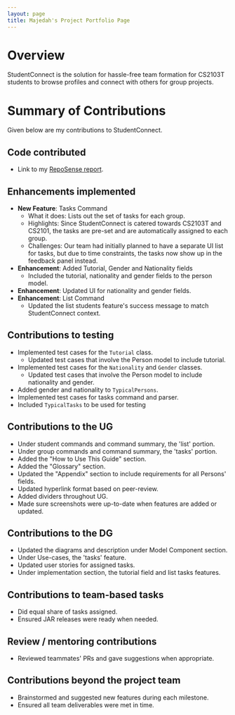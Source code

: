 ```yaml
---
layout: page
title: Majedah's Project Portfolio Page
---
```


# Overview

StudentConnect is the solution for hassle-free team formation for CS2103T students to browse profiles and connect with others for group projects.

# Summary of Contributions
Given below are my contributions to StudentConnect.

## Code contributed
* Link to my [RepoSense report](https://nus-cs2103-ay2324s1.github.io/tp-dashboard/?search=maj0-0&breakdown=false&sort=groupTitle%20dsc&sortWithin=title&since=2023-09-22&timeframe=commit&mergegroup=&groupSelect=groupByRepos).

## Enhancements implemented
* **New Feature**: Tasks Command
    * What it does: Lists out the set of tasks for each group.
    * Highlights: Since StudentConnect is catered towards CS2103T and CS2101, the tasks are pre-set and are automatically assigned to each group.
    * Challenges: Our team had initially planned to have a separate UI list for tasks, but due to time constraints, the tasks now show up in the feedback panel instead.
* **Enhancement**: Added Tutorial, Gender and Nationality fields
    * Included the tutorial, nationality and gender fields to the person model.
* **Enhancement**: Updated UI for nationality and gender fields.
* **Enhancement**: List Command
  * Updated the list students feature's success message to match StudentConnect context.

## Contributions to testing
* Implemented test cases for the `Tutorial` class.
  * Updated test cases that involve the Person model to include tutorial.
* Implemented test cases for the  `Nationality` and `Gender` classes.
  * Updated test cases that involve the Person model to include nationality and gender.
* Added gender and nationality to `TypicalPersons`.
* Implemented test cases for tasks command and parser.
* Included `TypicalTasks` to be used for testing


## Contributions to the UG
* Under student commands and command summary, the 'list' portion.
* Under group commands and command summary, the 'tasks' portion.
* Added the "How to Use This Guide" section.
* Added the "Glossary" section.
* Updated the "Appendix" section to include requirements for all Persons' fields.
* Updated hyperlink format based on peer-review.
* Added dividers throughout UG.
* Made sure screenshots were up-to-date when features are added or updated.

## Contributions to the DG
* Updated the diagrams and description under Model Component section.
* Under Use-cases, the 'tasks' feature.
* Updated user stories for assigned tasks.
* Under implementation section, the tutorial field and list tasks features.

## Contributions to team-based tasks
* Did equal share of tasks assigned.
* Ensured JAR releases were ready when needed.

## Review / mentoring contributions
* Reviewed teammates' PRs and gave suggestions when appropriate.

## Contributions beyond the project team
* Brainstormed and suggested new features during each milestone.
* Ensured all team deliverables were met in time.
